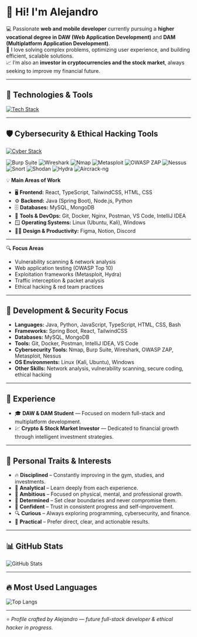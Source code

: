 # 👋 Hi! I'm Alejandro

💻 Passionate **web and mobile developer** currently pursuing a **higher vocational degree in DAW (Web Application Development)** and **DAM (Multiplatform Application Development)**.  
🚀 I love solving complex problems, optimizing user experience, and building efficient, scalable solutions.  
📈 I’m also an **investor in cryptocurrencies and the stock market**, always seeking to improve my financial future.

---

## 🚀 Technologies & Tools

[![Tech Stack](https://skillicons.dev/icons?i=java,python,js,ts,react,spring,html,css,tailwind,git,github,mysql,mongodb,linux,docker,postman,vscode,intellij,windows,notion,discord,bash,nginx,figma,c,cpp,arduino,nodejs)](https://skillicons.dev)

---

## 🛡️ Cybersecurity & Ethical Hacking Tools

[![Cyber Stack](https://skillicons.dev/icons?i=python,linux,bash,powershell,kalilinux,windows,github,git,docker)](https://skillicons.dev)

![Burp Suite](https://img.shields.io/badge/-Burp%20Suite-FF6633?style=flat&logo=burp-suite&logoColor=white)
![Wireshark](https://img.shields.io/badge/-Wireshark-1679A7?style=flat&logo=wireshark&logoColor=white)
![Nmap](https://img.shields.io/badge/-Nmap-004170?style=flat&logo=nmap&logoColor=white)
![Metasploit](https://img.shields.io/badge/-Metasploit-236B8E?style=flat&logo=metasploit&logoColor=white)
![OWASP ZAP](https://img.shields.io/badge/-OWASP%20ZAP-000000?style=flat&logo=owasp&logoColor=white)
![Nessus](https://img.shields.io/badge/-Nessus-009639?style=flat&logo=tenable&logoColor=white)
![Snort](https://img.shields.io/badge/-Snort-FF0000?style=flat&logo=snort&logoColor=white)
![Shodan](https://img.shields.io/badge/-Shodan-FF0000?style=flat&logo=shodan&logoColor=white)
![Hydra](https://img.shields.io/badge/-Hydra-444444?style=flat&logo=protonvpn&logoColor=white)
![Aircrack-ng](https://img.shields.io/badge/-Aircrack--ng-006400?style=flat&logo=wifi&logoColor=white)

💡 **Main Areas of Work**
- 🖥️ **Frontend:** React, TypeScript, TailwindCSS, HTML, CSS  
- ⚙️ **Backend:** Java (Spring Boot), Node.js, Python  
- 🗄️ **Databases:** MySQL, MongoDB  
- 🧰 **Tools & DevOps:** Git, Docker, Nginx, Postman, VS Code, IntelliJ IDEA  
- 🪟 **Operating Systems:** Linux (Ubuntu, Kali), Windows  
- 🧑‍🎨 **Design & Productivity:** Figma, Notion, Discord  

---

🔍 **Focus Areas**
- Vulnerability scanning & network analysis  
- Web application testing (OWASP Top 10)  
- Exploitation frameworks (Metasploit, Hydra)  
- Traffic interception & packet analysis  
- Ethical hacking & red team practices  

---

## 🧠 Development & Security Focus

- **Languages:** Java, Python, JavaScript, TypeScript, HTML, CSS, Bash  
- **Frameworks:** Spring Boot, React, TailwindCSS  
- **Databases:** MySQL, MongoDB  
- **Tools:** Git, Docker, Postman, IntelliJ IDEA, VS Code  
- **Cybersecurity Tools:** Nmap, Burp Suite, Wireshark, OWASP ZAP, Metasploit, Nessus  
- **OS Environments:** Linux (Kali, Ubuntu), Windows  
- **Other Skills:** Network analysis, vulnerability scanning, secure coding, ethical hacking  

---

## 💼 Experience

- 🎓 **DAW & DAM Student** — Focused on modern full-stack and multiplatform development.  
- 💹 **Crypto & Stock Market Investor** — Dedicated to financial growth through intelligent investment strategies.  

---

## 🎯 Personal Traits & Interests

- 🔥 **Disciplined** – Constantly improving in the gym, studies, and investments.  
- 🧠 **Analytical** – Learn deeply from each experience.  
- 🚀 **Ambitious** – Focused on physical, mental, and professional growth.  
- 🛑 **Determined** – Set clear boundaries and never compromise them.  
- 💪 **Confident** – Trust in consistent progress and self-improvement.  
- 🔍 **Curious** – Always exploring programming, cybersecurity, and finance.  
- 🎯 **Practical** – Prefer direct, clear, and actionable results.  

---

## 📊 GitHub Stats

![GitHub Stats](https://github-readme-stats.vercel.app/api?username=PresiDeWitt&show_icons=true&theme=radical)

---

## 🔥 Most Used Languages

![Top Langs](https://github-readme-stats.vercel.app/api/top-langs/?username=PresiDeWitt&layout=compact&theme=radical)

---

⭐️ *Profile crafted by Alejandro — future full-stack developer & ethical hacker in progress.*
